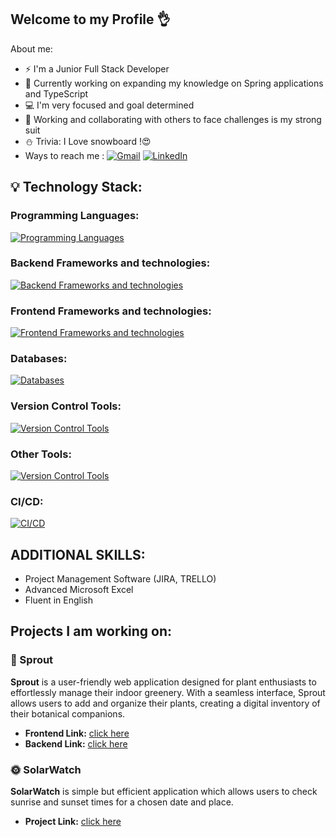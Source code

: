 ## Welcome to my Profile 👌

About me:
- ⚡ I'm a Junior Full Stack Developer
- 🧠 Currently working on expanding my knowledge on Spring applications and TypeScript
- 💻 I'm very focused and goal determined
- 🤝 Working and collaborating with others to face challenges is my strong suit
- ⛄ Trivia: I Love snowboard !😍
- Ways to reach me :
  [![Gmail](https://img.shields.io/badge/GMAIL-red?&color=red)](mailto:mgrygierr@gmail.com) [![LinkedIn](https://img.shields.io/badge/LINKEDIN-blue?color=blue)](https://www.linkedin.com/in/mateusz-grygier/)

## 💡 Technology Stack:

### Programming Languages:
[![Programming Languages](https://skillicons.dev/icons?i=java,js&perline=2)](https://skillicons.dev)

### Backend Frameworks and technologies:
[![Backend Frameworks and technologies](https://skillicons.dev/icons?i=spring,maven,hibernate&perline=3)](https://skillicons.dev)

### Frontend Frameworks and technologies:
[![Frontend Frameworks and technologies](https://skillicons.dev/icons?i=html,css,react,express,nodejs&perline=5)](https://skillicons.dev)

### Databases:
[![Databases](https://skillicons.dev/icons?i=postgres,mysql,sqlite,mongodb&perline=4)](https://skillicons.dev)

### Version Control Tools:
[![Version Control Tools](https://skillicons.dev/icons?i=git,github&perline=2)](https://skillicons.dev)

### Other Tools:
[![Version Control Tools](https://skillicons.dev/icons?i=postman&perline=1)](https://skillicons.dev)

### CI/CD:
[![CI/CD](https://skillicons.dev/icons?i=githubactions,docker&perline=2)](https://skillicons.dev)

## ADDITIONAL SKILLS:
- Project Management Software (JIRA, TRELLO)
- Advanced Microsoft Excel
- Fluent in English


## Projects I am working on:

### 🌱 Sprout
**Sprout** is a user-friendly web application designed for plant enthusiasts to effortlessly manage their indoor greenery. With a seamless interface, Sprout allows users to add and organize their plants, creating a digital inventory of their botanical companions.

- **Frontend Link:** [click here](https://github.com/C00kier/Sprout-frontend)
- **Backend Link:** [click here](https://github.com/C00kier/Sprout-backend)

### 🌞 SolarWatch
**SolarWatch** is simple but efficient application which allows users to check sunrise and sunset times for a chosen date and place.

- **Project Link:** [click here](https://github.com/HobbitM/solar-watch)
